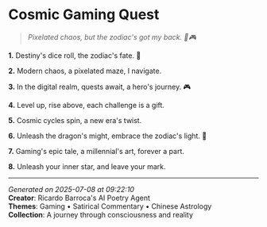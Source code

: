 # Cosmic Gaming Quest

> *Pixelated chaos, but the zodiac's got my back. 🌟🎮*

**1.** Destiny's dice roll, the zodiac's fate. 🧭


**2.** Modern chaos, a pixelated maze, I navigate.


**3.** In the digital realm, quests await, a hero's journey. 🎮


**4.** Level up, rise above, each challenge is a gift.


**5.** Cosmic cycles spin, a new era's twist.


**6.** Unleash the dragon's might, embrace the zodiac's light. 🐉


**7.** Gaming's epic tale, a millennial's art, forever a part.


**8.** Unleash your inner star, and leave your mark.



---

*Generated on 2025-07-08 at 09:22:10*  
**Creator**: Ricardo Barroca's AI Poetry Agent  
**Themes**: Gaming • Satirical Commentary • Chinese Astrology  
**Collection**: A journey through consciousness and reality